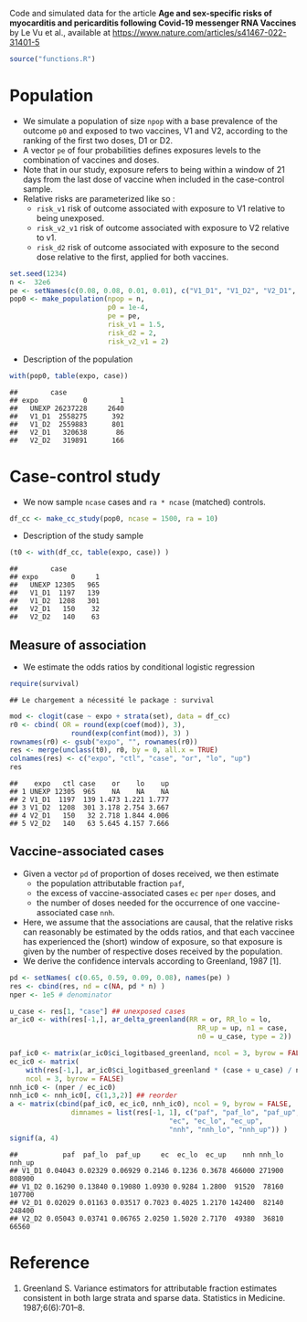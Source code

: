 Code and simulated data for the article **Age and sex-specific risks of myocarditis and pericarditis following Covid-19 messenger RNA Vaccines** by Le Vu et al., available at https://www.nature.com/articles/s41467-022-31401-5


```r
source("functions.R")
```

# Population
- We simulate a population of size `npop` with a base prevalence of the outcome `p0` and exposed to two vaccines, V1 and V2, according to the ranking of the first two doses, D1 or D2.
- A vector `pe` of four probabilities defines exposures levels to the combination of vaccines and doses. 
- Note that in our study, exposure refers to being within a window of 21 days from the last dose of vaccine when included in the case-control sample.
- Relative risks are parameterized like so :
    - `risk_v1` risk of outcome associated with exposure to V1 relative to being unexposed.
    - `risk_v2_v1` risk of outcome associated with exposure to V2 relative to v1.
    - `risk_d2` risk of outcome associated with exposure to the second dose relative to the first, applied for both vaccines.


```r
set.seed(1234)
n <-  32e6
pe <- setNames(c(0.08, 0.08, 0.01, 0.01), c("V1_D1", "V1_D2", "V2_D1", "V2_D2"))
pop0 <- make_population(npop = n, 
                        p0 = 1e-4,
                        pe = pe,
                        risk_v1 = 1.5,
                        risk_d2 = 2,
                        risk_v2_v1 = 2)
```

- Description of the population

```r
with(pop0, table(expo, case))
```

```
##        case
## expo           0        1
##   UNEXP 26237228     2640
##   V1_D1  2558275      392
##   V1_D2  2559883      801
##   V2_D1   320638       86
##   V2_D2   319891      166
```

# Case-control study
- We now sample `ncase` cases and `ra * ncase` (matched) controls.


```r
df_cc <- make_cc_study(pop0, ncase = 1500, ra = 10)
```

- Description of the study sample

```r
(t0 <- with(df_cc, table(expo, case)) )
```

```
##        case
## expo        0     1
##   UNEXP 12305   965
##   V1_D1  1197   139
##   V1_D2  1208   301
##   V2_D1   150    32
##   V2_D2   140    63
```

## Measure of association
- We estimate the odds ratios by conditional logistic regression

```r
require(survival)
```

```
## Le chargement a nécessité le package : survival
```

```r
mod <- clogit(case ~ expo + strata(set), data = df_cc)
r0 <- cbind( OR = round(exp(coef(mod)), 3),
               round(exp(confint(mod)), 3) )
rownames(r0) <- gsub("expo", "", rownames(r0))
res <- merge(unclass(t0), r0, by = 0, all.x = TRUE)
colnames(res) <- c("expo", "ctl", "case", "or", "lo", "up")
res
```

```
##    expo   ctl case    or    lo    up
## 1 UNEXP 12305  965    NA    NA    NA
## 2 V1_D1  1197  139 1.473 1.221 1.777
## 3 V1_D2  1208  301 3.178 2.754 3.667
## 4 V2_D1   150   32 2.718 1.844 4.006
## 5 V2_D2   140   63 5.645 4.157 7.666
```

## Vaccine-associated cases
- Given a vector `pd` of proportion of doses received, we then estimate
    - the population attributable fraction `paf`,
    - the excess of vaccine-associated cases `ec` per `nper` doses, and
    - the number of doses needed for the occurrence of one vaccine-associated case `nnh`.
- Here, we assume that the associations are causal, that the relative risks can reasonably be estimated by the odds ratios,  and that each vaccinee has experienced the (short) window of exposure, so that exposure is given by the number of respective doses received by the population.
- We derive the confidence intervals according to Greenland, 1987 [1].


```r
pd <- setNames( c(0.65, 0.59, 0.09, 0.08), names(pe) )
res <- cbind(res, nd = c(NA, pd * n) )
nper <- 1e5 # denominator
```



```r
u_case <- res[1, "case"] ## unexposed cases
ar_ic0 <- with(res[-1,], ar_delta_greenland(RR = or, RR_lo = lo,
                                              RR_up = up, n1 = case,
                                              n0 = u_case, type = 2))

paf_ic0 <- matrix(ar_ic0$ci_logitbased_greenland, ncol = 3, byrow = FALSE)
ec_ic0 <- matrix(
    with(res[-1,], ar_ic0$ci_logitbased_greenland * (case + u_case) / nd * nper),
    ncol = 3, byrow = FALSE)
nnh_ic0 <- (nper / ec_ic0)
nnh_ic0 <- nnh_ic0[, c(1,3,2)] ## reorder
a <- matrix(cbind(paf_ic0, ec_ic0, nnh_ic0), ncol = 9, byrow = FALSE,
               dimnames = list(res[-1, 1], c("paf", "paf_lo", "paf_up",
                                       "ec", "ec_lo", "ec_up",
                                       "nnh", "nnh_lo", "nnh_up")) )
signif(a, 4)
```

```
##           paf  paf_lo  paf_up     ec  ec_lo  ec_up    nnh nnh_lo nnh_up
## V1_D1 0.04043 0.02329 0.06929 0.2146 0.1236 0.3678 466000 271900 808900
## V1_D2 0.16290 0.13840 0.19080 1.0930 0.9284 1.2800  91520  78160 107700
## V2_D1 0.02029 0.01163 0.03517 0.7023 0.4025 1.2170 142400  82140 248400
## V2_D2 0.05043 0.03741 0.06765 2.0250 1.5020 2.7170  49380  36810  66560
```

# Reference
1. Greenland S. Variance estimators for attributable fraction estimates consistent in both large strata and sparse data. Statistics in Medicine. 1987;6(6):701–8. 
